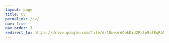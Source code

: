 ```yaml
---
layout: page
title: CV
permalink: /cv/
nav: true
nav_order: 3
redirect_to: https://drive.google.com/file/d/10uwordOakKid2Palp9alEqRbMcr6O5MZ/view?usp=sharing
---
```

